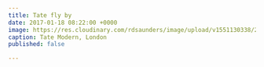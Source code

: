 ```yaml
---
title: Tate fly by
date: 2017-01-18 08:22:00 +0000
image: https://res.cloudinary.com/rdsaunders/image/upload/v1551130338/2017-01-18.jpg
caption: Tate Modern, London
published: false

---
```

